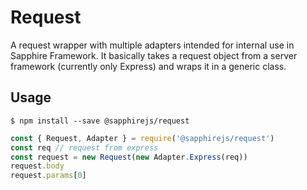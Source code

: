# Request

A request wrapper with multiple adapters intended for internal use in Sapphire Framework. It basically takes a request object from a server framework (currently only Express) and wraps it in a generic class.

## Usage

```
$ npm install --save @sapphirejs/request
```

```js
const { Request, Adapter } = require('@sapphirejs/request')
const req // request from express
const request = new Request(new Adapter.Express(req))
request.body
request.params[0]
```
